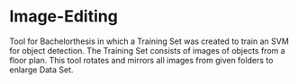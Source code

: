 # Image-Editing
Tool for Bachelorthesis in which a Training Set was created to train an SVM for object detection.
The Training Set consists of images of objects from a floor plan.
This tool rotates and mirrors all images from given folders to enlarge Data Set.
